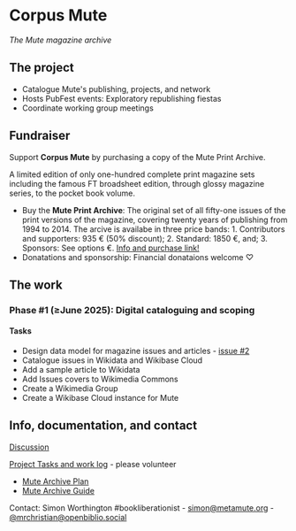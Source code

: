 # Corpus Mute

_The Mute magazine archive_

## The project

  - Catalogue Mute's publishing, projects, and network 
  - Hosts PubFest events: Exploratory republishing fiestas
  - Coordinate working group meetings

## Fundraiser

Support **Corpus Mute** by purchasing a copy of the Mute Print Archive. 

A limited edition of only one-hundred complete print magazine sets including the famous FT broadsheet edition, through glossy magazine series, to the pocket book volume.

  - Buy the **Mute Print Archive**: The original set of all fifty-one issues of the print versions of the magazine, covering twenty years of publishing from 1994 to 2014. The arcive is availabe in three price bands: 1. Contributors and supporters: 935 € (50% discount); 2. Standard: 1850 €, and; 3. Sponsors: See options €. [Info and purchase link!](https://archive.metamute.org/product/mute-magazine-print-archive/)
  - Donatations and sponsorship: Financial donataions welcome ♡

## The work

### Phase #1 (≥June 2025): Digital cataloguing and scoping

#### Tasks

  - Design data model for magazine issues and articles - [issue #2](https://github.com/Mute-Publishing/mute-archive/issues/2)
  - Catalogue issues in Wikidata and Wikibase Cloud
  - Add a sample article to Wikidata
  - Add Issues covers to Wikimedia Commons
  - Create a Wikimedia Group
  - Create a Wikibase Cloud instance for Mute

## Info, documentation, and contact

[Discussion](https://github.com/orgs/Mute-Publishing/discussions)

[Project Tasks and work log](https://github.com/orgs/Mute-Publishing/projects/1) - please volunteer

  * [Mute Archive Plan](https://github.com/Mute-Publishing/mute-archive/wiki/Archive-plan)
  * [Mute Archive Guide](https://github.com/Mute-Publishing/mute-archive/wiki)

Contact: Simon Worthington #bookliberationist - simon@metamute.org - [@mrchristian@openbiblio.social](https://openbiblio.social/@mrchristian) 


  


